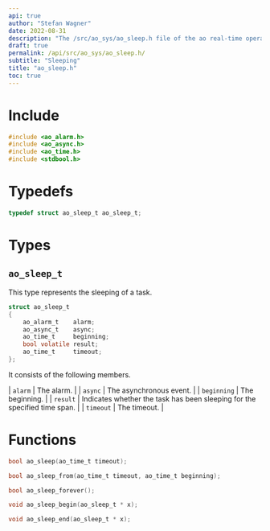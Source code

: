 ```yaml
---
api: true
author: "Stefan Wagner"
date: 2022-08-31
description: "The /src/ao_sys/ao_sleep.h file of the ao real-time operating system."
draft: true
permalink: /api/src/ao_sys/ao_sleep.h/
subtitle: "Sleeping"
title: "ao_sleep.h"
toc: true
---
```


# Include

```c
#include <ao_alarm.h>
#include <ao_async.h>
#include <ao_time.h>
#include <stdbool.h>
```

# Typedefs

```c
typedef struct ao_sleep_t ao_sleep_t;
```

# Types

## `ao_sleep_t`

This type represents the sleeping of a task.

```c
struct ao_sleep_t
{
    ao_alarm_t    alarm;
    ao_async_t    async;
    ao_time_t     beginning;
    bool volatile result;
    ao_time_t     timeout;
};
```

It consists of the following members.

| `alarm` | The alarm. |
| `async` | The asynchronous event. |
| `beginning` | The beginning. |
| `result` | Indicates whether the task has been sleeping for the specified time span. |
| `timeout` | The timeout. |

# Functions

```c
bool ao_sleep(ao_time_t timeout);
```

```c
bool ao_sleep_from(ao_time_t timeout, ao_time_t beginning);
```

```c
bool ao_sleep_forever();
```

```c
void ao_sleep_begin(ao_sleep_t * x);
```

```c
void ao_sleep_end(ao_sleep_t * x);
```
